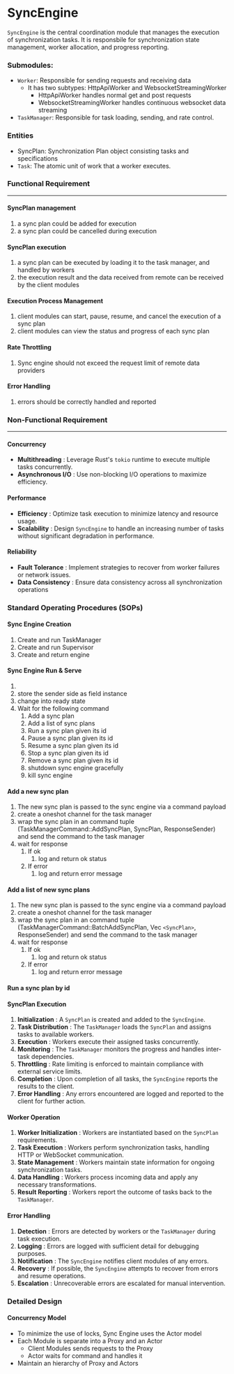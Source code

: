 # SyncEngine

`SyncEngine` is the central coordination module that manages the execution of synchronization tasks. It is responsbile for synchronization state management, worker allocation, and progress reporting.

### Submodules:

- `Worker`: Responsible for sending requests and receiving data
  - It has two subtypes: HttpApiWorker and WebsocketStreamingWorker
    - HttpApiWorker handles normal get and post requests
    - WebsocketStreamingWorker handles continuous websocket data streaming
- `TaskManager`: Responsible for task loading, sending, and rate control.

### Entities

- SyncPlan: Synchronization Plan object consisting tasks and specifications
- `Task`: The atomic unit of work that a worker executes.

### Functional Requirement

---

#### SyncPlan management

1. a sync plan could be added for execution
2. a sync plan could be cancelled during execution

#### SyncPlan execution

1. a sync plan can be executed by loading it to the task manager, and handled by workers
2. the execution result and the data received from remote can be received by the client modules

#### Execution Process Management

1. client modules can start, pause, resume, and cancel the execution of a sync plan
2. client modules can view the status and progress of each sync plan

#### Rate Throttling

1. Sync engine should not exceed the request limit of remote data providers

#### Error Handling

1. errors should be correctly handled and reported

### Non-Functional Requirement

---

#### Concurrency

* **Multithreading** : Leverage Rust's `tokio` runtime to execute multiple tasks concurrently.
* **Asynchronous I/O** : Use non-blocking I/O operations to maximize efficiency.

#### Performance

* **Efficiency** : Optimize task execution to minimize latency and resource usage.
* **Scalability** : Design `SyncEngine` to handle an increasing number of tasks without significant degradation in performance.

#### Reliability

* **Fault Tolerance** : Implement strategies to recover from worker failures or network issues.
* **Data Consistency** : Ensure data consistency across all synchronization operations

### Standard Operating Procedures (SOPs)

#### Sync Engine Creation

1. Create and run TaskManager
2. Create  and run Supervisor
3. Create and return engine

#### Sync Engine Run & Serve

1. 
2. store the sender side as field instance
3. change into ready state
4. Wait for the following command
   1. Add a sync plan
   2. Add a list of sync plans
   3. Run a sync plan given its id
   4. Pause a sync plan given its id
   5. Resume a sync plan given its id
   6. Stop a sync plan given its id
   7. Remove a sync plan given its id
   8. shutdown sync engine gracefully
   9. kill sync engine

#### Add a new sync plan

1. The new sync plan is passed to the sync engine via a command payload
2. create a oneshot channel for the task manager
3. wrap the sync plan in an command tuple (TaskManagerCommand::AddSyncPlan, SyncPlan, ResponseSender) and send the command to the task manager
4. wait for response
   1. If ok
      1. log and return ok status
   2. If error
      1. log and return error message

#### Add a list of new sync plans

1. The new sync plan is passed to the sync engine via a command payload
2. create a oneshot channel for the task manager
3. wrap the sync plan in an command tuple (TaskManagerCommand::BatchAddSyncPlan, Vec `<SyncPlan>`, ResponseSender) and send the command to the task manager
4. wait for response
   1. If ok
      1. log and return ok status
   2. If error
      1. log and return error message

#### Run a sync plan by id

#### SyncPlan Execution

1. **Initialization** : A `SyncPlan` is created and added to the `SyncEngine`.
2. **Task Distribution** : The `TaskManager` loads the `SyncPlan` and assigns tasks to available workers.
3. **Execution** : Workers execute their assigned tasks concurrently.
4. **Monitoring** : The `TaskManager` monitors the progress and handles inter-task dependencies.
5. **Throttling** : Rate limiting is enforced to maintain compliance with external service limits.
6. **Completion** : Upon completion of all tasks, the `SyncEngine` reports the results to the client.
7. **Error Handling** : Any errors encountered are logged and reported to the client for further action.

#### Worker Operation

1. **Worker Initialization** : Workers are instantiated based on the `SyncPlan` requirements.
2. **Task Execution** : Workers perform synchronization tasks, handling HTTP or WebSocket communication.
3. **State Management** : Workers maintain state information for ongoing synchronization tasks.
4. **Data Handling** : Workers process incoming data and apply any necessary transformations.
5. **Result Reporting** : Workers report the outcome of tasks back to the `TaskManager`.

#### Error Handling

1. **Detection** : Errors are detected by workers or the `TaskManager` during task execution.
2. **Logging** : Errors are logged with sufficient detail for debugging purposes.
3. **Notification** : The `SyncEngine` notifies client modules of any errors.
4. **Recovery** : If possible, the `SyncEngine` attempts to recover from errors and resume operations.
5. **Escalation** : Unrecoverable errors are escalated for manual intervention.

### Detailed Design

#### Concurrency Model

* To minimize the use of locks, Sync Engine uses the Actor model
* Each Module is separate into a Proxy and an Actor
  * Client Modules sends requests to the Proxy
  * Actor waits for command and handles it
* Maintain an hierarchy of Proxy and Actors
